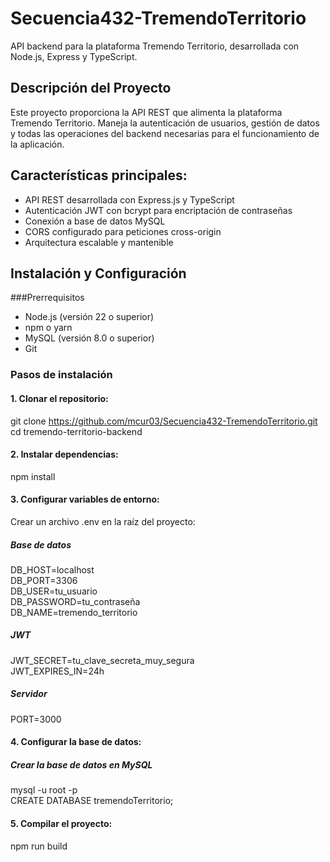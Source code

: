 # Secuencia432-TremendoTerritorio
API backend para la plataforma Tremendo Territorio, desarrollada con Node.js, Express y TypeScript.

## Descripción del Proyecto
Este proyecto proporciona la API REST que alimenta la plataforma Tremendo Territorio. Maneja la autenticación de usuarios, gestión de datos y todas las operaciones del backend necesarias para el funcionamiento de la aplicación.

## Características principales:
- API REST desarrollada con Express.js y TypeScript<br>
- Autenticación JWT con bcrypt para encriptación de contraseñas<br>
- Conexión a base de datos MySQL<br>
- CORS configurado para peticiones cross-origin<br>
- Arquitectura escalable y mantenible

## Instalación y Configuración
###Prerrequisitos

- Node.js (versión 22 o superior)<br>
- npm o yarn <br>
- MySQL (versión 8.0 o superior) <br>
- Git

### Pasos de instalación

#### 1. Clonar el repositorio:
git clone https://github.com/mcur03/Secuencia432-TremendoTerritorio.git <br>
cd tremendo-territorio-backend

#### 2. Instalar dependencias:
npm install

#### 3. Configurar variables de entorno:
Crear un archivo .env en la raíz del proyecto: <br>
##### Base de datos <br>
DB_HOST=localhost <br>
DB_PORT=3306 <br>
DB_USER=tu_usuario <br>
DB_PASSWORD=tu_contraseña <br>
DB_NAME=tremendo_territorio <br>

##### JWT
JWT_SECRET=tu_clave_secreta_muy_segura <br>
JWT_EXPIRES_IN=24h

##### Servidor
PORT=3000

#### 4. Configurar la base de datos:
##### Crear la base de datos en MySQL <br>
mysql -u root -p <br>
CREATE DATABASE tremendoTerritorio;

#### 5. Compilar el proyecto:
npm run build
